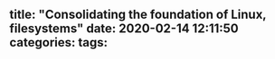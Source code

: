 title: "Consolidating the foundation of Linux, filesystems"
date: 2020-02-14 12:11:50
categories:
tags:
---
